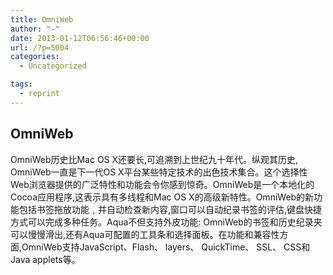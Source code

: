 ```yaml
---
title: OmniWeb
author: "-"
date: 2013-01-12T06:56:46+00:00
url: /?p=5004
categories:
  - Uncategorized

tags:
  - reprint
---
```

## OmniWeb
OmniWeb历史比Mac OS X还要长,可追溯到上世纪九十年代。纵观其历史, OmniWeb一直是下一代OS X平台某些特定技术的出色技术集合。这个选择性Web浏览器提供的广泛特性和功能会令你感到惊奇。OmniWeb是一个本地化的Cocoa应用程序,这表示具有多线程和Mac OS X的高级新特性。OmniWeb的新功能包括书签拖放功能﹐并自动检查新内容,窗口可以自动纪录书签的评估,键盘快捷方式可以完成多种任务。Aqua不但支持外皮功能: OmniWeb的书签和历史纪录夹可以慢慢滑出,还有Aqua可配置的工具条和选择面板。在功能和兼容性方面,OmniWeb支持JavaScript、Flash、 layers、 QuickTime、 SSL、 CSS和Java applets等。